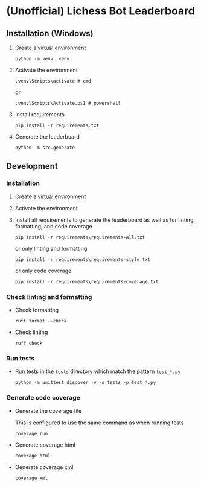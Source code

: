 # (Unofficial) Lichess Bot Leaderboard

## Installation (Windows)

1. Create a virtual environment

    ```shell
    python -m venv .venv
    ```

2. Activate the environment

    ```shell
    .venv\Scripts\activate # cmd
    ```

    or

    ```shell
    .venv\Scripts\Activate.ps1 # powershell
    ```

3. Install requirements

    ```shell
    pip install -r requirements.txt
    ```

4. Generate the leaderboard

    ```shell
    python -m src.generate
    ```

## Development

### Installation

1. Create a virtual environment
2. Activate the environment
3. Install all requirements to generate the leaderboard as well as for linting, formatting, and code coverage

    ```shell
    pip install -r requirements\requirements-all.txt
    ```

    or only linting and formatting

    ```shell
    pip install -r requirements\requirements-style.txt
    ```

    or only code coverage

    ```shell
    pip install -r requirements\requirements-coverage.txt
    ```

### Check linting and formatting

- Check formatting

    ```shell
    ruff format --check
    ```

- Check linting

    ```shell
    ruff check
    ```

### Run tests

- Run tests in the `tests` directory which match the pattern `test_*.py`

    ```shell
    python -m unittest discover -v -s tests -p test_*.py
    ```

### Generate code coverage

- Generate the coverage file

    This is configured to use the same command as when running tests

    ```shell
    coverage run
    ```

- Generate coverage html

    ```shell
    coverage html
    ```

- Generate coverage xml

    ```shell
    coverage xml
    ```
